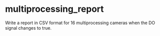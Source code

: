# multiprocessing_report
Write a report in CSV format for 16 multiprocessing cameras when the DO signal changes to true.
